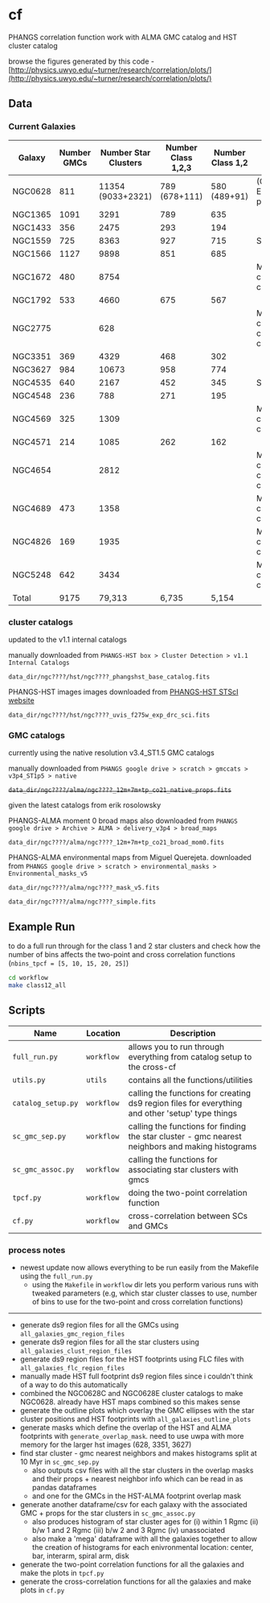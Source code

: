 # cf
PHANGS correlation function work with ALMA GMC catalog and HST cluster catalog

browse the figures generated by this code - [http://physics.uwyo.edu/~turner/research/correlation/plots/](http://physics.uwyo.edu/~turner/research/correlation/plots/)


## Data

### Current Galaxies
| Galaxy   |Number GMCs | Number Star Clusters | Number Class 1,2,3   | Number Class 1,2     | Notes                           |
|----------|------------|----------------------|----------------------|----------------------|---------------------------------|
| NGC0628  |    811     | 11354 (9033+2321)    |     789 (678+111)    |       580 (489+91)   | (Center + East pointings)       |
| NGC1365  |    1091    |       3291           |         789          |          635         |                                 |
| NGC1433  |    356     |       2475           |         293          |          194         |                                 |
| NGC1559  |    725     |       8363           |         927          |          715         | Still v1.0                      |
| NGC1566  |    1127    |       9898           |         851          |          685         |                                 |
| NGC1672  |    480     |       8754           |                      |                      | Missing cluster classifications |
| NGC1792  |    533     |       4660           |         675          |          567         |                                 |
| NGC2775  |            |       628            |                      |                      | Missing GMC catalog & cluster classificaitons |
| NGC3351  |    369     |       4329           |         468          |          302         |                                 |
| NGC3627  |    984     |       10673          |         958          |          774         |                                 |
| NGC4535  |    640     |       2167           |         452          |          345         | Still v1.0                      |
| NGC4548  |    236     |       788            |         271          |          195         |                                 |
| NGC4569  |    325     |       1309           |                      |                      | Missing cluster classifications |
| NGC4571  |    214     |       1085           |         262          |          162         |                                 |
| NGC4654  |            |       2812           |                      |                      | Missing GMC catalog & cluster classifications |
| NGC4689  |    473     |       1358           |                      |                      | Missing cluster classifications |
| NGC4826  |    169     |       1935           |                      |                      | Missing cluster classifications |
| NGC5248  |    642     |       3434           |                      |                      | Missing cluster classifications |
| Total    |    9175    |       79,313         |         6,735        |          5,154       |                                 |


### cluster catalogs 

updated to the v1.1 internal catalogs

manually downloaded from `PHANGS-HST box > Cluster Detection > v1.1 Internal Catalogs`

`data_dir/ngc????/hst/ngc????_phangshst_base_catalog.fits`

PHANGS-HST images images downloaded from [PHANGS-HST STScI website](https://phangs.stsci.edu/)

`data_dir/ngc????/hst/ngc????_uvis_f275w_exp_drc_sci.fits`


### GMC catalogs

currently using the native resolution v3.4_ST1.5 GMC catalogs

manually downloaded from `PHANGS google drive > scratch > gmccats > v3p4_ST1p5 > native`

~~`data_dir/ngc????/alma/ngc????_12m+7m+tp_co21_native_props.fits`~~

given the latest catalogs from erik rosolowsky

PHANGS-ALMA moment 0 broad maps also downloaded from `PHANGS google drive > Archive > ALMA > delivery_v3p4 > broad_maps`

`data_dir/ngc????/alma/ngc????_12m+7m+tp_co21_broad_mom0.fits`

PHANGS-ALMA environmental maps from Miguel Querejeta. downloaded from `PHANGS google drive > scratch > environmental_masks > Environmental_masks_v5`

`data_dir/ngc????/alma/ngc????_mask_v5.fits`

`data_dir/ngc????/alma/ngc????_simple.fits`


## Example Run
to do a full run through for the class 1 and 2 star clusters and check how the number of bins affects the two-point and cross correlation functions (`nbins_tpcf = [5, 10, 15, 20, 25]`)

```bash
cd workflow
make class12_all
```

## Scripts

| Name                 | Location  | Description |
|----------------------|-----------|-------------|
|`full_run.py`		   |`workflow` | allows you to run through everything from catalog setup to the cross-cf         |
|`utils.py`			   |`utils`    | contains all the functions/utilities 		             |					 
|`catalog_setup.py`	   |`workflow` | calling the functions for creating ds9 region files for everything and other 'setup' type things   |
|`sc_gmc_sep.py`	   |`workflow` | calling the functions for finding the star cluster - gmc nearest neighbors and making histograms   |
|`sc_gmc_assoc.py`	   |`workflow` | calling the functions for associating star clusters with gmcs 									    |
|`tpcf.py`	 		   |`workflow` | doing the two-point correlation function 															|
|`cf.py`	 		   |`workflow` | cross-correlation between SCs and GMCs 															|


### process notes
- newest update now allows everything to be run easily from the Makefile using the `full_run.py` 
	- using the `Makefile` in `workflow` dir lets you perform various runs with tweaked parameters (e.g, which star cluster classes to use, number of bins to use for the two-point and cross correlation functions)
---
- generate ds9 region files for all the GMCs using `all_galaxies_gmc_region_files`
- generate ds9 region files for all the star clusters using `all_galaxies_clust_region_files`
- generate ds9 region files for the HST footprints using FLC files with `all_galaxies_flc_region_files`
- manually made HST full footprint ds9 region files since i couldn't think of a way to do this automatically
- combined the NGC0628C and NGC0628E cluster catalogs to make NGC0628. already have HST maps combined so this makes sense
- generate the outline plots which overlay the GMC ellipses with the star cluster positions and HST footprints with `all_galaxies_outline_plots`
- generate masks which define the overlap of the HST and ALMA footprints with `generate_overlap_mask`. need to use uwpa with more memory for the larger hst images (628, 3351, 3627)
- find star cluster - gmc nearest neighbors and makes histograms split at 10 Myr in `sc_gmc_sep.py`
	- also outputs csv files with all the star clusters in the overlap masks and their props + nearest neighbor info which can be read in as pandas dataframes
	- and one for the GMCs in the HST-ALMA footprint overlap mask
- generate another dataframe/csv for each galaxy with the associated GMC + props for the star clusters in `sc_gmc_assoc.py`
	- also produces histogram of star cluster ages for (i) within 1 Rgmc (ii) b/w 1 and 2 Rgmc (iii) b/w 2 and 3 Rgmc (iv) unassociated
	- also make a 'mega' dataframe with all the galaxies together to allow the creation of histograms for each enivronmental location: center, bar, interarm, spiral arm, disk
- generate the two-point correlation functions for all the galaxies and make the plots in `tpcf.py`  
- generate the cross-correlation functions for all the galaxies and make plots in `cf.py`
